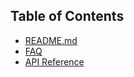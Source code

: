 ## Table of Contents

* [README.md](/README.md)
* [FAQ](docs/faq.md)
* [API Reference](/docs/api.md)
